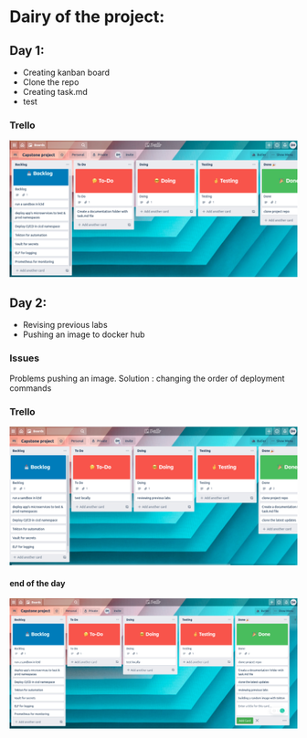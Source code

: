 # Dairy of the project:

## Day 1:

- Creating kanban board
- Clone the repo
- Creating task.md
- test

### Trello 


![Alt text](https://github.com/Danya-Mudaifea/level3-project/blob/main/documentation/day1.png?raw=true "Title")


## Day 2:

- Revising previous labs
- Pushing an image to docker hub

### Issues
Problems pushing an image. Solution : changing the order of deployment commands

### Trello 

![Alt text](https://github.com/Danya-Mudaifea/level3-project/blob/main/documentation/day2.png?raw=true "Title")

#### end of the day 

![Alt text](https://github.com/Danya-Mudaifea/level3-project/blob/main/documentation/day2.1.png?raw=true "Title")
